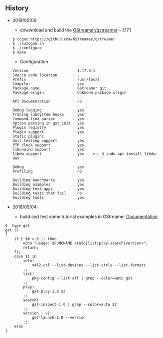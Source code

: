 


## History


* 2019/05/06:
    - dowwnload and build the [GStreamer/gstreamer](https://github.com/GStreamer/gstreamer) - 1.17.1
    ```
    $ ccget https://github.com/GStreamer/gstreamer
    $ ./autogen.sh
    $ ./configure
    $ make
    ```
    - Configuration
    ```
	Version                    : 1.17.0.1
	Source code location       : .
	Prefix                     : /usr/local
	Compiler                   : gcc
	Package name               : GStreamer git
	Package origin             : Unknown package origin

	API Documentation          : no

	Debug logging              : yes
	Tracing subsystem hooks    : yes
	Command-line parser        : yes
	Option parsing in gst_init : yes
	Plugin registry            : yes
	Plugin support	           : yes
	Static plugins             : 
	Unit testing support       : yes
	PTP clock support          : yes
	libunwind support          : yes
	libdw support              : yes    <-- $ sudo apt install libdw-dev

	Debug                      : yes
	Profiling                  : no

	Building benchmarks        : yes
	Building examples          : yes
	Building test apps         : yes
	Building tests that fail   : no
	Building tools             : yes
    ```

* 2018/05/04:
    - build and test some tutorial examples in GStreamer [Documentation](https://gstreamer.freedesktop.org/documentation/)
```
$  type gst
gst ()
{
    if [ $# = 0 ]; then
        echo "usage: $FUNCNAME <info|list|play|search|version>";
        return;
    fi;
    case $1 in
        info)
            v4l2-ctl --list-devices --list-ctrls --list-formats
        ;;
        list)
            pkg-config --list-all | grep --color=auto gst
        ;;
        play)
            gst-play-1.0 $2
        ;;
        search)
            gst-inspect-1.0 | grep --color=auto $2
        ;;
        version | v)
            gst-launch-1.0 --version
        ;;
    esac
}
```


